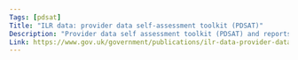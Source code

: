 ```yaml
---
Tags: [pdsat]
Title: "ILR data: provider data self-assessment toolkit (PDSAT)"
Description: "Provider data self assessment toolkit (PDSAT) and reports to help FE providers make accurate and complete individualised learner record (ILR) data returns."
Link: https://www.gov.uk/government/publications/ilr-data-provider-data-self-assessment-toolkit-pdsat
---
```

